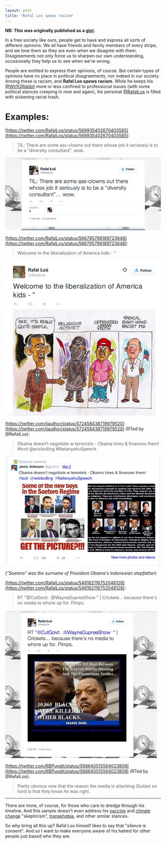 ```yaml
---
layout: post
title: "Rafal Los spews racism"
---
```


__NB: This was originally published as a [gist](https://gist.github.com/krmaxwell/af261fd2e80fbaec06d0).__

In a free society like ours, people get to have and express all sorts of different opinions. We all have friends and family members of every stripe, and we love them as they are even when we disagree with them. Disagreements not only force us to sharpen our own understanding, occasionally they help us to see when we're wrong.

People are entitled to express their opinions, of course. But certain types of opinions have no place in political disagreements, nor indeed in our society. Among these is racism, and **Rafal Los spews racism**. While he keeps his [@Wh1t3Rabbit](https://twitter.com/wh1t3rabbit) more or less confined to professional issues (with some political stances creeping in now and again), his personal [@RafalLos](https://twitter.com/rafallos) is filled with sickening racist trash.

# Examples:

[https://twitter.com/RafalLos/status/569935402670403585](https://twitter.com/RafalLos/status/569935402670403585):

> TIL: There are some ass-clowns out there whose job it seriously is to be a "diversity consultant". wow.

![ass-clown](/assets/images/rafal-0.png)

[https://twitter.com/RafalLos/status/566795798189723648](https://twitter.com/RafalLos/status/566795798189723648):

> Welcome to the liberalization of America kids - "

![racist](/assets/images/rafal-1.png)

[https://twitter.com/jjauthor/status/572458438719979520](https://twitter.com/jjauthor/status/572458438719979520) (RTed by @RafalLos):
> Obama doesn't negotiate w terrorists - Obama hires & finances them! #tcot @ericbolling #NetanyahuSpeech

![hates Arabic names](/assets/images/rafal-2.png)

(_"Soetoro" was the surname of President Obama's Indonesian stepfather_)

[https://twitter.com/RafalLos/status/546162116752048128](https://twitter.com/RafalLos/status/546162116752048128):
> RT "@CutGovt: .@WayneDupreeShow " | Crickets... because there's no media to whore up for. Pimps.

![major codewords](/assets/images/rafal-3.png)

[https://twitter.com/RBPundit/status/568640515564023809](https://twitter.com/RBPundit/status/568640515564023809) (RTed by @RafalLos):
> Pretty obvious now that the reason the media is attacking Giuliani so hard is that they know he was right.

---

There are more, of course, for those who care to dredge through his timeline. And this sample doesn't even address his [vaccine](https://twitter.com/RafalLos/status/562655817531277312) and [climate change](https://twitter.com/seanmdav/status/560071426309623809) "skepticism", [transphobia](https://twitter.com/RafalLos/status/569912808860721152), and other similar stances.

So why bring all this up? Rafal Los himself likes to say that "silence is consent". And so I want to make everyone aware of his hatred for other people just based who they are.
